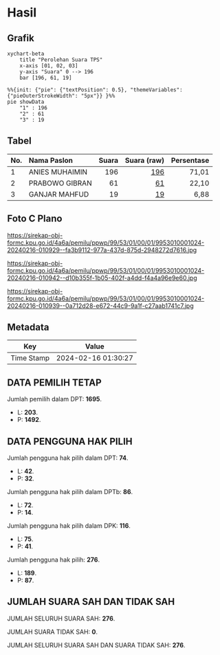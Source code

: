 # Hasil

## Grafik

```mermaid
xychart-beta
    title "Perolehan Suara TPS"
    x-axis [01, 02, 03]
    y-axis "Suara" 0 --> 196
    bar [196, 61, 19]
```

```mermaid
%%{init: {"pie": {"textPosition": 0.5}, "themeVariables": {"pieOuterStrokeWidth": "5px"}} }%%
pie showData
    "1" : 196
    "2" : 61
    "3" : 19
```

## Tabel

| No. | Nama Paslon    | Suara | Suara (raw) | Persentase |
|:--- |:-------------- | -----:| -----------:| ----------:|
| 1   | ANIES MUHAIMIN | 196   | [196][p-1]  | 71,01      |
| 2   | PRABOWO GIBRAN | 61    | [61][p-2]   | 22,10      |
| 3   | GANJAR MAHFUD  | 19    | [19][p-3]   | 6,88       |


[p-1]: https://github.com/gigit-pemilu/pemilu-2024-99-luar-negeri/blob/main/pilpres/hitung-suara/sub/99-luar-negeri/sub/53-jeddah-arab-saudi/sub/01-jeddah-arab-saudi/sub/0001-jeddah-arab-saudi/sub/024-ksk-012/sub/paslon-1.txt
[p-2]: https://github.com/gigit-pemilu/pemilu-2024-99-luar-negeri/blob/main/pilpres/hitung-suara/sub/99-luar-negeri/sub/53-jeddah-arab-saudi/sub/01-jeddah-arab-saudi/sub/0001-jeddah-arab-saudi/sub/024-ksk-012/sub/paslon-2.txt
[p-3]: https://github.com/gigit-pemilu/pemilu-2024-99-luar-negeri/blob/main/pilpres/hitung-suara/sub/99-luar-negeri/sub/53-jeddah-arab-saudi/sub/01-jeddah-arab-saudi/sub/0001-jeddah-arab-saudi/sub/024-ksk-012/sub/paslon-3.txt

## Foto C Plano

https://sirekap-obj-formc.kpu.go.id/4a6a/pemilu/ppwp/99/53/01/00/01/9953010001024-20240216-010929--fa3b9112-977a-437d-875d-2948272d7616.jpg

https://sirekap-obj-formc.kpu.go.id/4a6a/pemilu/ppwp/99/53/01/00/01/9953010001024-20240216-010942--d10b355f-1b05-402f-a4dd-f4a4a96e9e60.jpg

https://sirekap-obj-formc.kpu.go.id/4a6a/pemilu/ppwp/99/53/01/00/01/9953010001024-20240216-010939--0a712d28-e672-44c9-9a1f-c27aab1741c7.jpg


## Metadata

| Key        | Value               |
| ---------- | ------------------- |
| Time Stamp | 2024-02-16 01:30:27 |


## DATA PEMILIH TETAP

Jumlah pemilih dalam DPT: **1695**.
 * L: **203**.
 * P: **1492**.

## DATA PENGGUNA HAK PILIH

Jumlah pengguna hak pilih dalam DPT: **74**.
 * L: **42**.
 * P: **32**.

Jumlah pengguna hak pilih dalam DPTb: **86**.
 * L: **72**.
 * P: **14**.

Jumlah pengguna hak pilih dalam DPK: **116**.
 * L: **75**.
 * P: **41**.

Jumlah pengguna hak pilih: **276**.
 * L: **189**.
 * P: **87**.

## JUMLAH SUARA SAH DAN TIDAK SAH

JUMLAH SELURUH SUARA SAH: **276**.

JUMLAH SUARA TIDAK SAH: **0**.

JUMLAH SELURUH SUARA SAH DAN SUARA TIDAK SAH: **276**.


